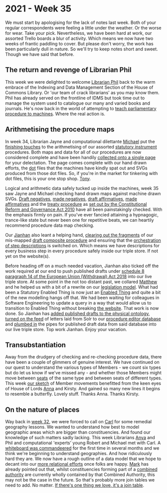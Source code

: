 # 2021 - Week 35

We must start by apologising for the lack of notes last week. Both of your regular correspondents were feeling a little under the weather. Or the worse for wear. Take your pick. Nevertheless, we have been hard at work, our assorted Trello boards a blur of activity. Which means we now have two weeks of frantic paddling to cover. But please don't worry, the work has been particularly dull in nature. So we'll try to keep notes short and sweet. Though we have said that before.

## The return and revenge of Librarian Phil

This week we were delighted to welcome [Librarian Phil](https://twitter.com/philbgorman) back to the warm embrace of the Indexing and Data Management Section of the House of Commons Library. Or 'our team of crack librarians' as you may know them. Phil has already served on the frontline of IDMS but took time out to manage the system used to catalogue our many and varied books and journals. He's now back in the world of attempting to [teach parliamentary procedure to machines](https://www.youtube.com/watch?v=JhS35f015SQ). Where the real action is.

## Arithmetising the procedure maps

In week 34, Librarian Jayne and computational dilettante [Michael](https://twitter.com/fantasticlife) put the [finishing touches](https://trello.com/c/oHRtD4ru/159-redo-all-si-procedures) to the arithmetising of our assorted [statutory instrument](https://en.wikipedia.org/wiki/Statutory_instrument_(UK)) procedures. Both maps and data for all of our procedures are now considered complete and have been handily [collected onto a single page](https://ukparliament.github.io/ontologies/procedure/maps/) for your delectation. The page comes complete with our hand drawn efforts, the [dot](https://en.wikipedia.org/wiki/DOT_(graph_description_language)) files that the machines have kindly spat out and SVGs produced from those dot files. So, if you're in the market for tinkering with dot files, this is your one stop shop. [Tony](https://twitter.com/psychemedia).

Logical and arithmetic data safely tucked up inside the machines, week 35 saw Jayne and Michael checking hand drawn maps against machine drawn SVGs. [Draft negatives](https://trello.com/c/cHro6D05/181-check-draft-negative-data), [made negatives](https://trello.com/c/jbL2yQDF/182-check-made-negative-data), [draft affirmatives](https://trello.com/c/uwoQ9xbp/183-check-draft-affirmative-data), [made affirmatives](https://trello.com/c/7xzbMKyq/184-check-made-affirmative-data) and the [treaty procedure](https://trello.com/c/4BdsIKsY/155-check-treaty-data) as [set out by the Constitutional Reform and Governance Act 2010](https://www.legislation.gov.uk/ukpga/2010/25/section/20#section-20) have all been painstakingly checked. With the emphasis firmly on pain. If you've ever fancied attaining a hypnagogic, trance-like state but never been one for repetitive beats, we can heartily recommend procedure data map checking.

Our [Jianhan](https://twitter.com/jianhanzhu) also leant a helping hand, [clearing out the fragments](https://trello.com/c/ees9MgHR/175-clear-out-draft-composite-procedure-in-staging) of our mis-mapped [draft composite procedure](https://www.legislation.gov.uk/ukpga/Geo5/10-11/41#section-1-2) and ensuring that the [orchestration of step descriptions](https://trello.com/c/96TZsThS/178-step-description-orchestration) is switched on. Which means we have descriptions for every business step in every procedure safely inside our triple store. If not yet on the website(s).

Before heading off on a much needed vacation, Jianhan also ticked off the work required at our end to push published drafts under [schedule 8 paragraph 14 of the European Union (Withdrawal) Act 2018](https://www.legislation.gov.uk/ukpga/2018/16/schedule/8/enacted#schedule-8-paragraph-14) into our live triple store. At some point in the not too distant past, we collared [Matthew](https://twitter.com/mattwadd) and he helped us with a bit of a rewrite on our [legislation model](https://ukparliament.github.io/ontologies/legislation/legislation-ontology.html). What had been a Statutory Enabled Thing is now just an [Enabled Thing](https://ukparliament.github.io/ontologies/legislation/legislation-ontology.html#d4e168) and quite a bit of the new modelling hangs off that. We had been waiting for colleagues in Software Engineering to update a query in a way that would allow us to transition to Enabled Thing without breaking [the website](https://statutoryinstruments.parliament.uk/). That work is now done. So Jianhan has [added published drafts to the physical ontology](https://trello.com/c/Jrysyf83/7-add-published-drafts-to-physical-ontology), [turned on the feed](https://trello.com/c/PKOM0nRl/8-adjust-orchestration-to-pull-in-published-drafts) of letters laid from Solr to our [procedure editor database](https://github.com/ukparliament/ontologies/blob/master/procedure/meta/editor/schema.pdf) and [plumbed in](https://trello.com/c/CNuySfFU/22-orchestrate-published-draft-data-in-to-data-platform-triple-store) the pipes for published draft data from said database into our live triple store. Top work Jianhan. Enjoy your vacation.

## Transubstantiation

Away from the drudgery of checking and re-checking procedure data, there have been a couple of glimmers of genuine interest. We have continued on our quest to understand the various types of Members - we count six types but do let us know if we've missed any - and whether those Members might move between [seats](https://ukparliament.github.io/ontologies/house-membership/house-membership-ontology.html#d4e29) of the same type and between seats of different types. This week [our sketch](https://github.com/ukparliament/ontologies/blob/master/house-membership/transubstantiations/transubstantiations.pdf) of Member movements benefitted from the keen eyes of House of Lords [Anna](https://twitter.com/LoogaGirl) and Kirsty. And gained so many new lines it begins to resemble a butterfly. Lovely stuff. Thanks Anna. Thanks Kirsty.

## On the nature of places

Way back in [week 32](https://ukparliament.github.io/ontologies/meta/weeknotes/2021/32/#remedial-geographies), we were forced to call on [Carl](https://twitter.com/carlbaker) for some remedial geography lessons. We wanted to understand how best to model geographic areas which are bigger than constituencies. And found our knowledge of such matters sadly lacking. This week Librarians [Anya](https://twitter.com/bitten_) and Phil and computational 'experts' young Robert and Michael met with Carl. A [whiteboard was commandeered](https://twitter.com/fantasticlife/status/1433019042101665794) for the first time in several months and we think we're beginning to understand geographies. And how ridiculously hard they are. We now have a rough outline of a data model that we hope to decant into our [more relational efforts](https://ukparliament.github.io/ontologies/meta/relational/) once folks are happy. [Mark](https://twitter.com/marksandford3) has already pointed out that, whilst constituencies forming part of a [combined authority](https://en.wikipedia.org/wiki/Combined_authority) are currently wholly contained by that Combined Authority, this may not be the case in the future. So that's probably more join tables we need to add. No matter. [If there's one thing we love, it's a join table](https://twitter.com/fantasticlife/status/1411996084864495617).


